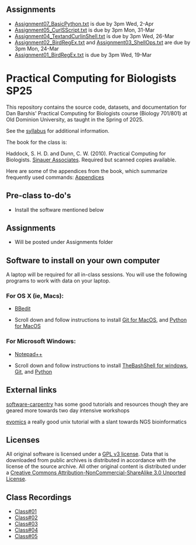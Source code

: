 ## Assignments
  - [Assignment07_BasicPython.txt](https://github.com/BarshisLab/25sp_pcfb/blob/main/assignments/Assignment07_BasicPython.txt) is due by 3pm Wed, 2-Apr
  - [Assignment05_CurlSScript.txt](https://github.com/BarshisLab/25sp_pcfb/blob/main/assignments/Assignment05_CurlSScript.txt) is due by 3pm Mon, 31-Mar
  - [Assignment04_TextandCurlinShell.txt](https://github.com/BarshisLab/25sp_pcfb/blob/main/assignments/Assignment04_TextandCurlinShell.txt) is due by 3pm Wed, 26-Mar
  - [Assignment02_BirdRegEx.txt](https://github.com/BarshisLab/25sp_pcfb/blob/main/assignments/Assignment02_BirdRegEx.txt) and [Assignment03_ShellOps.txt](https://github.com/BarshisLab/25sp_pcfb/blob/main/assignments/Assignment03_ShellOps.txt) are due by 3pm Mon, 24-Mar
  - [Assignment01_BirdRegEx.txt](https://github.com/BarshisLab/25sp_pcfb/blob/main/assignments/Assignment01_BirdRegEx.txt) is due by 3pm Wed, 19-Mar

# Practical Computing for Biologists SP25

This repository contains the source code, datasets, and documentation for 
Dan Barshis' Practical Computing for Biologists course (Biology 701/801) at Old Dominion University, as 
taught in the Spring of 2025.

See the [syllabus](https://github.com/BarshisLab/25sp_pcfb/blob/main/syllabus/Biol701-801_PCB_Spring_2025_Barshis.pdf) 
for additional information.

The book for the class is:

Haddock, S. H. D. and Dunn, C. W. (2010). Practical Computing for Biologists. 
[Sinauer Associates](http://practicalcomputing.org). Required but scanned copies available.

Here are some of the appendices from the book, which summarize frequently used 
commands:
[Appendices](http://practicalcomputing.org/files/PCfB_Appendices.pdf)

## Pre-class to-do's

  - Install the software mentioned below

## Assignments

- Will be posted under Assignments folder

## Software to install on your own computer

A laptop will be required for all in-class sessions. You will use the following programs
to work with data on your laptop.

### For OS X (ie, Macs):

- [BBedit](https://www.barebones.com/products/bbedit/)

- Scroll down and follow instructions to install [Git for MacOS](https://carpentries.github.io/workshop-template/), and [Python for MacOS](https://carpentries.github.io/workshop-template/)

### For Microsoft Windows:

- [Notepad++](https://notepad-plus-plus.org/)

- Scroll down and follow instructions to install [TheBashShell for windows](https://carpentries.github.io/workshop-template/), [Git](https://carpentries.github.io/workshop-template/), and [Python](https://carpentries.github.io/workshop-template/)

## External links

[software-carpentry](http://software-carpentry.org) has some good tutorials and resources
though they are geared more towards two day intensive workshops

[evomics](http://evomics.org/learning/unix-tutorial/) a really good unix tutorial with a slant towards NGS bioinformatics

## Licenses

All original software is licensed under a 
[GPL v3 license](http://www.gnu.org/licenses/gpl-3.0.html). 
Data that is downloaded from public archives is distributed in accordance with 
the license of the source archive. All other original content is distributed 
under a [Creative Commons Attribution-NonCommercial-ShareAlike 3.0 Unported 
License](http://creativecommons.org/licenses/by-nc-sa/3.0/deed.en_US).

## Class Recordings
  - [Class#01](https://odumedia.mediaspace.kaltura.com/media/25Sp_PCfB_Class01/1_3uk8nzht)
  - [Class#02](https://odumedia.mediaspace.kaltura.com/media/25Sp_PCfB_Class02/1_m6a193dn)
  - [Class#03](https://odumedia.mediaspace.kaltura.com/media/25_Sp_PCfBClass03/1_lmrveuvp)
  - [Class#04](https://odumedia.mediaspace.kaltura.com/media/25Sp_PCfB_Class04/1_l0ucw5ek)
  - [Class#05](https://odumedia.mediaspace.kaltura.com/media/25Sp_PCfBClass05/1_3kw2gif1)